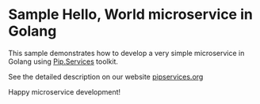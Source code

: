 # Sample Hello, World microservice in Golang

This sample demonstrates how to develop a very simple microservice in Golang using [Pip.Services](http://github.com/pip-services/pip-services) toolkit.

See the detailed description on our website [pipservices.org](http://pipservices.org)

Happy microservice development!